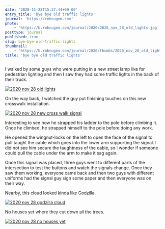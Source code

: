 ```yaml
---
date: '2020-11-28T15:37:44+09:00'
entry_title: 'bye bye old traffic lights'
journal: 'https://robnugen.com'
photo:
    - 'https://b.robnugen.com/journal/2020/2020_nov_28_old_lights.jpg'
posttype: journal
published: true
slug: bye-bye-old-traffic-lights
thumbnail:
    - 'https://b.robnugen.com/journal/2020/thumbs/2020_nov_28_old_lights.jpg'
title: 'bye bye old traffic lights'
---
```


I walked by some guys who were putting in a new street lamp like for
pedestrian lighting and then I saw they had some traffic lights in the
back of their truck.

[![2020 nov 28 old lights](//b.robnugen.com/journal/2020/thumbs/2020_nov_28_old_lights.jpg)](//b.robnugen.com/journal/2020/2020_nov_28_old_lights.jpg)

On the way back, I watched the guy put finishing touches on this new
crosswalk installation.

[![2020 nov 28 new cross walk signal](//b.robnugen.com/journal/2020/thumbs/2020_nov_28_new_cross_walk_signal.jpg)](//b.robnugen.com/journal/2020/2020_nov_28_new_cross_walk_signal.jpg)

Interesting to see how he strapped his ladder to the pole before
climbing it.  Once he climbed, he strapped himself to the pole before
doing any work.

He opened the wingnut-locks on the left to open the face of the signal
to pull taught the cable which goes into the lower arm supporting the
signal.  I did not see him secure the taughtness of the cable, so I
wonder if someone could pull the cable under the arm to make it sag
again.

Once this signal was placed, three guys went to different parts of the
intersection to test the buttons and watch the signals change.  Once
they saw them working, everyone came back and then two guys with
different uniforms had the signal guy sign some paper and then
everyone was on their way.

Nearby, this cloud looked kinda like Godzilla.

[![2020 nov 28 godzilla cloud](//b.robnugen.com/journal/2020/thumbs/2020_nov_28_godzilla_cloud.jpg)](//b.robnugen.com/journal/2020/2020_nov_28_godzilla_cloud.jpg)

No houses yet where they cut down all the trees.

[![2020 nov 28 no houses yet](//b.robnugen.com/journal/2020/thumbs/2020_nov_28_no_houses_yet.jpg)](//b.robnugen.com/journal/2020/2020_nov_28_no_houses_yet.jpg)

